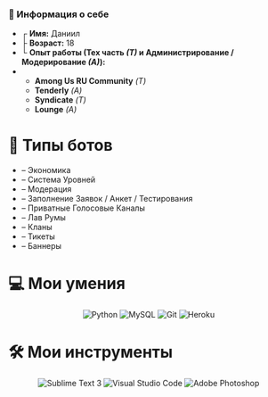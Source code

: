 ### 👋 Информация о себе

* ┌ **Имя:** Даниил
* ├ **Возраст:** 18
* └ **Опыт работы (Тех часть *(Т)* и Администрирование / Модерирование *(А)*):**
* 
    - **Among Us RU Community** *(Т)*
    - **Tenderly** *(А)*
    - **Syndicate** *(Т)*
    - **Lounge** *(А)*

# 🤖 Типы ботов

* – Экономика
* – Система Уровней
* – Модерация
* – Заполнение Заявок / Анкет / Тестирования
* – Приватные Голосовые Каналы
* – Лав Румы
* – Кланы
* – Тикеты
* – Баннеры

# 💻 Мои умения
<p align="center">
    <img alt="Python" src="https://img.shields.io/badge/Python-F7DF1E?&style=for-the-badge&logo=Python&logoColor=222222" />
    <img alt="MySQL" src="https://img.shields.io/badge/MySQL-336791?&style=for-the-badge&logo=MySQL&logoColor=white" />
    <img alt="Git" src="https://img.shields.io/badge/Git-F05032?&style=for-the-badge&logo=Git&logoColor=white" />
    <img alt="Heroku" src="https://img.shields.io/badge/-Heroku-430098?style=for-the-badge&logo=Heroku&logoColor=white" />
</p>


# 🛠 Мои инструменты

<p align="center">
    <img alt="Sublime Text 3" src="https://img.shields.io/badge/Sublime%20Text%203-007ACC?&style=for-the-badge&logo=Sublime-Text-3&logoColor=white" />
     <img alt="Visual Studio Code" src="https://img.shields.io/badge/Visual%20Studio%20Code-007ACC?&style=for-the-badge&logo=Visual-Studio-Code&logoColor=white" /> 
    <img alt="Adobe Photoshop" src="https://img.shields.io/badge/Adobe%20Photoshop-31A8FF?&style=for-the-badge&logo=Adobe-Photoshop&logoColor=white" />
</p>

<!--
**ROFLING/ROFLING** is a ✨ _special_ ✨ repository because its `README.md` (this file) appears on your GitHub profile.

Here are some ideas to get you started:

- 🔭 I’m currently working on ...
- 🌱 I’m currently learning ...
- 👯 I’m looking to collaborate on ...
- 🤔 I’m looking for help with ...
- 💬 Ask me about ...
- 📫 How to reach me: ...
- 😄 Pronouns: ...
- ⚡ Fun fact: ...
-->
